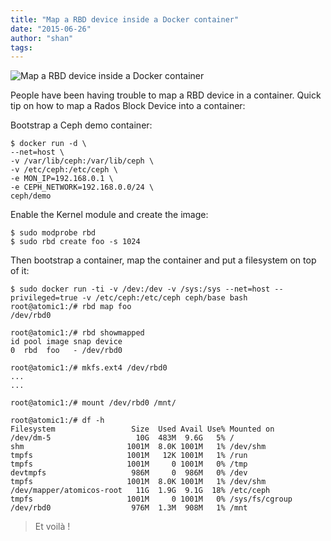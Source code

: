 ```yaml
---
title: "Map a RBD device inside a Docker container"
date: "2015-06-26"
author: "shan"
tags: 
---
```


![Map a RBD device inside a Docker container](http://sebastien-han.fr/images/map-rbd-device-inside-docker-container.jpg)

People have been having trouble to map a RBD device in a container. Quick tip on how to map a Rados Block Device into a container:

Bootstrap a Ceph demo container:

```
$ docker run -d \
--net=host \
-v /var/lib/ceph:/var/lib/ceph \
-v /etc/ceph:/etc/ceph \
-e MON_IP=192.168.0.1 \
-e CEPH_NETWORK=192.168.0.0/24 \
ceph/demo
```

Enable the Kernel module and create the image:

```
$ sudo modprobe rbd
$ sudo rbd create foo -s 1024
```

Then bootstrap a container, map the container and put a filesystem on top of it:

```
$ sudo docker run -ti -v /dev:/dev -v /sys:/sys --net=host --privileged=true -v /etc/ceph:/etc/ceph ceph/base bash
root@atomic1:/# rbd map foo
/dev/rbd0

root@atomic1:/# rbd showmapped
id pool image snap device
0  rbd  foo   - /dev/rbd0

root@atomic1:/# mkfs.ext4 /dev/rbd0
...
...

root@atomic1:/# mount /dev/rbd0 /mnt/

root@atomic1:/# df -h
Filesystem                 Size  Used Avail Use% Mounted on
/dev/dm-5                   10G  483M  9.6G   5% /
shm                       1001M  8.0K 1001M   1% /dev/shm
tmpfs                     1001M   12K 1001M   1% /run
tmpfs                     1001M     0 1001M   0% /tmp
devtmpfs                   986M     0  986M   0% /dev
tmpfs                     1001M  8.0K 1001M   1% /dev/shm
/dev/mapper/atomicos-root   11G  1.9G  9.1G  18% /etc/ceph
tmpfs                     1001M     0 1001M   0% /sys/fs/cgroup
/dev/rbd0                  976M  1.3M  908M   1% /mnt
```

  

> Et voilà !
